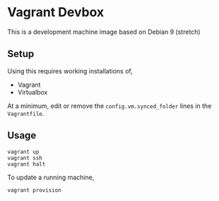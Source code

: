 # Vagrant Devbox

This is a development machine image based on Debian 9 (stretch)

## Setup

Using this requires working installations of,

 - Vagrant
 - Virtualbox

At a minimum, edit or remove the `config.vm.synced_folder` lines in the `Vagrantfile`.

## Usage

    vagrant up
    vagrant ssh
    vagrant halt

To update a running machine,

    vagrant provision


